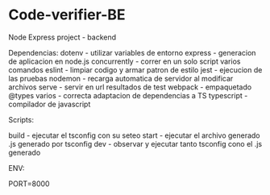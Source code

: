 # Code-verifier-BE
Node Express project - backend

Dependencias:
dotenv - utilizar variables de entorno
express - generacion de aplicacion en node.js
concurrently - correr en un solo script varios comandos
eslint - limpiar codigo y armar patron de estilo
jest - ejecucion de las pruebas
nodemon - recarga automatica de servidor al modificar archivos
serve - servir en url resultados de test
webpack - empaquetado
@types varios - correcta adaptacion de dependencias a TS
typescript - compilador de javascript

Scripts:

build - ejecutar el tsconfig con su seteo
start - ejecutar el archivo generado .js generado por tsconfig
dev - observar y ejecutar tanto tsconfig cono el .js generado

ENV:

PORT=8000
